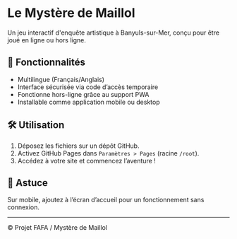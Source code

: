 # Le Mystère de Maillol

Un jeu interactif d'enquête artistique à Banyuls-sur-Mer, conçu pour être joué en ligne ou hors ligne.

## 🚀 Fonctionnalités
- Multilingue (Français/Anglais)
- Interface sécurisée via code d’accès temporaire
- Fonctionne hors-ligne grâce au support PWA
- Installable comme application mobile ou desktop

## 🛠️ Utilisation
1. Déposez les fichiers sur un dépôt GitHub.
2. Activez GitHub Pages dans `Paramètres > Pages` (racine `/root`).
3. Accédez à votre site et commencez l’aventure !

## 📱 Astuce
Sur mobile, ajoutez à l’écran d’accueil pour un fonctionnement sans connexion.

---

© Projet FAFA / Mystère de Maillol